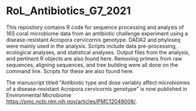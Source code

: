 # RoL_Antibiotics_G7_2021

This repository contains R code for sequence processing and analysis of 16S coral microbiome data from an antibiotic challenge experiment using a disease-resistant Acropora cervicornis genotype. DADA2 and phyloseq were mainly used in the analysis. Scripts include data pre-processing, ecological analyses, and statistical analyses. Output files from the analysis, and pertinent R objects are also found here. Removing primers from raw sequences, aligning sequences, and tree building were all done on the command line. Scripts for these are also found here.

The manuscript titled "Antibiotic type and dose variably affect microbiomes of a disease-resistant Acropora cervicornis genotype" is now published in Environmental Microbiome https://pmc.ncbi.nlm.nih.gov/articles/PMC12049008/.

